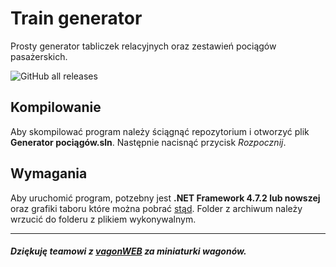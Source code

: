 # Train generator
Prosty generator tabliczek relacyjnych oraz zestawień pociągów pasażerskich.

![GitHub all releases](https://img.shields.io/github/downloads/Hirek193/train-generator/total?label=Liczba%20pobra%C5%84&style=for-the-badge)


## Kompilowanie
Aby skompilować program należy ściągnąć repozytorium i otworzyć plik **Generator pociągów.sln**. Następnie nacisnąć przycisk *Rozpocznij*. 
## Wymagania
Aby uruchomić program, potzebny jest **.NET Framework 4.7.2 lub nowszej** oraz grafiki taboru które można pobrać [stąd](https://ujeb.se/9On0W). Folder z archiwum należy wrzucić do folderu z plikiem wykonywalnym.

---

##### Dziękuję teamowi z [vagonWEB](https://www.vagonweb.cz/razeni/?lang=pl) za miniaturki wagonów.